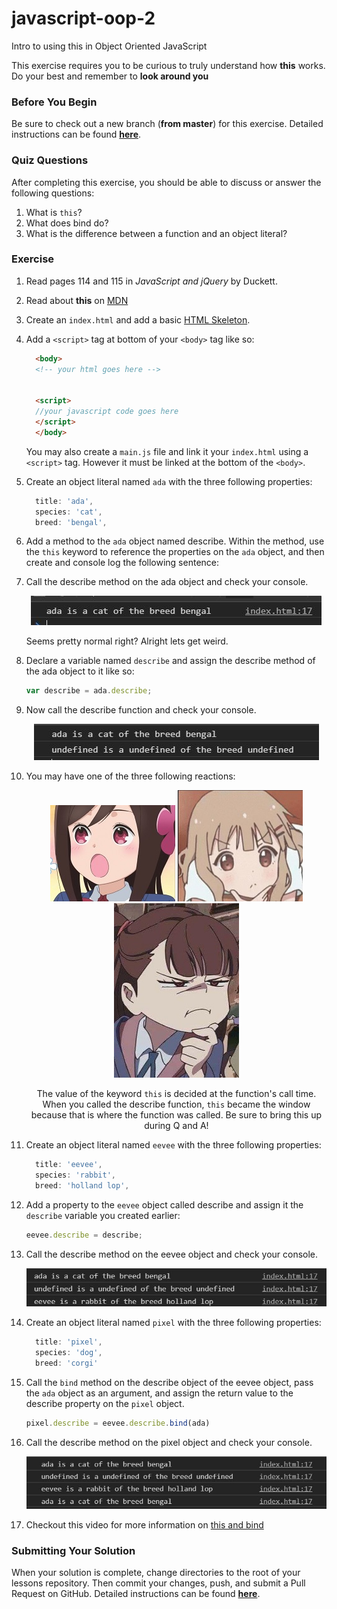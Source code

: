 # javascript-oop-2

Intro to using this in Object Oriented JavaScript

This exercise requires you to be curious to truly understand how **this** works.  Do your best and remember to **look around you**

### Before You Begin

Be sure to check out a new branch (**from master**) for this exercise. Detailed instructions can be found [**here**](../../guides/before-each-exercise.md).

### Quiz Questions
After completing this exercise, you should be able to discuss or answer the following questions:

1. What is `this`?
1. What does bind do?
1. What is the difference between a function and an object literal?

### Exercise

1. Read pages 114 and 115 in _JavaScript and jQuery_ by Duckett.
1. Read about **this** on [MDN](https://developer.mozilla.org/en-US/docs/Web/JavaScript/Reference/Operators/this)
1. Create an `index.html` and add a basic [HTML Skeleton](../html-skeleton/README.md).

1. Add a `<script>` tag at bottom of your `<body>` tag like so:

    ```html
      <body>
      <!-- your html goes here -->


      <script>
      //your javascript code goes here
      </script>
      </body>
    ```

    You may also create a `main.js` file and link it your `index.html` using a `<script>` tag.  However it must be linked at the bottom of the `<body>`.

1. Create an object literal named `ada` with the three following properties:

    ```javascript
      title: 'ada',
      species: 'cat',
      breed: 'bengal',
    ```

1.  Add a method to the `ada` object named describe.  Within the method, use the `this` keyword to reference the properties on the `ada` object, and then create and console log the following sentence:

1.  Call the describe method on the ada object and check your console.

    <p align="center">
      <img src="images/js-oop-2-1.JPG" alt="js-oop-2">
    </p>

    Seems pretty normal right? Alright lets get weird.

1.  Declare a variable named `describe` and assign the describe method of the ada object to it like so:

    ```javascript
    var describe = ada.describe;
    ```

1.  Now call the describe function and check your console.

    <p align="center">
      <img src="images/js-oop-2-2.JPG" alt="js-oop-2">
    </p>

1.  You may have one of the three following reactions:
    <div align="center">
      <img src="images/surprised.jpg" alt="js-oop-2">
      <img src="images/thinking2.jpg" alt="js-oop-2">
      <img src="images/thinking4.jpg" alt="js-oop-2">
    <div>

    The value of the keyword `this` is decided at the function's call time.  When you called the describe function, `this` became the window because that is where the function was called.  Be sure to bring this up during Q and A!


1. Create an object literal named `eevee` with the three following properties:

    ```javascript
      title: 'eevee',
      species: 'rabbit',
      breed: 'holland lop',
    ```

1.  Add a property to the `eevee` object called describe and assign it the `describe` variable you created earlier:

    ```javascript
    eevee.describe = describe;
    ```

1.  Call the describe method on the eevee object and check your console.

    <p align="center">
      <img src="images/js-oop-2-3.JPG" alt="js-oop-2">
    </p>


1.  Create an object literal named `pixel` with the three following properties:

    ```javascript
      title: 'pixel',
      species: 'dog',
      breed: 'corgi'
    ```

1.  Call the `bind` method on the describe object of the eevee object, pass the `ada` object as an argument, and assign the return value to the describe property on the `pixel` object.

    ```javascript
    pixel.describe = eevee.describe.bind(ada)
    ```

1. Call the describe method on the pixel object and check your console.

    <p align="center">
      <img src="images/js-oop-2-4.JPG" alt="js-oop-2">
    </p>

1. Checkout this video for more information on [this and bind](https://youtu.be/GhbhD1HR5vk?t=582)
### Submitting Your Solution

When your solution is complete, change directories to the root of your lessons repository. Then commit your changes, push, and submit a Pull Request on GitHub. Detailed instructions can be found [**here**](../../guides/after-each-exercise.md).
